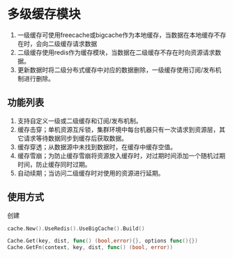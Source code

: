 # 多级缓存模块

1. 一级缓存可使用freecache或bigcache作为本地缓存，当数据在本地缓存不存在时，会向二级缓存请求数据
2. 二级缓存使用redis作为缓存模块，当数据在二级缓存不存在时向资源请求数据。
3. 更新数据时将二级分布式缓存中对应的数据删除，一级缓存使用订阅/发布机制进行删除。

## 功能列表

1. 支持自定义一级或二级缓存和订阅/发布机制。
2. 缓存击穿；单机资源互斥锁，集群环境中每台机器只有一次请求到资源层，其它请求等待数据同步到缓存后获取数据。
3. 缓存穿透；从数据源中未找到数据时，在缓存中缓存空值。
4. 缓存雪崩；为防止缓存雪崩将资源放入缓存时，对过期时间添加一个随机过期时间，防止缓存同时过期。
5. 自动续期；当访问二级缓存时对使用的资源进行延期。

## 使用方式

创建

```go
cache.New().UseRedis().UseBigCache().Build()

```

```go
Cache.Get(key, dist, func() (bool,error){}, options func(){})
Cache.GetFn(context, key, dist, func() (bool, error))
```
